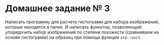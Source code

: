 # Домашнее задание № 3

Написать программу для расчета
гистограмм для набора изображений, которые находятся в папке. И написать
функктор, позволяющий упорядочить набор изображений по степени похожести
(сравниваем на основе гистограмм) на образец при помощи функции `std::sort`.
